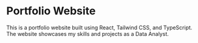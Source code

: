
# Portfolio Website

This is a portfolio website built using React, Tailwind CSS, and TypeScript. 
The website showcases my skills and projects as a Data Analyst.